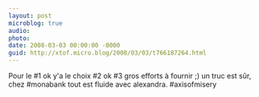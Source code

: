 ```yaml
---
layout: post
microblog: true
audio: 
photo: 
date: 2008-03-03 00:00:00 -0000
guid: http://xtof.micro.blog/2008/03/03/t766187264.html
---
```

Pour le #1 ok y'a le choix #2 ok #3 gros efforts à fournir ;) un truc est sûr, chez #monabank tout est fluide avec alexandra. #axisofmisery
